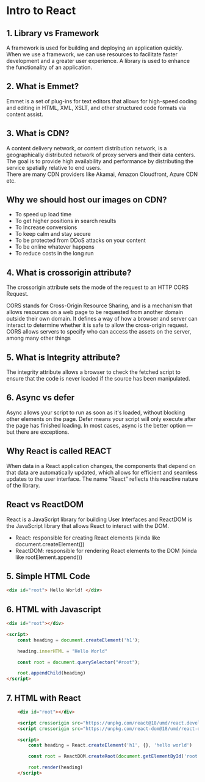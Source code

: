 # Intro to React

## 1. Library vs Framework

A framework is used for building and deploying an application quickly. When we use a framework, we can use resources to facilitate faster development and a greater user experience. A library is used to enhance the functionality of an application.

## 2. What is Emmet?

Emmet is a set of plug-ins for text editors that allows for high-speed coding and editing in HTML, XML, XSLT, and other structured code formats via content assist.

## 3. What is CDN?

A content delivery network, or content distribution network, is a geographically distributed network of proxy servers and their data centers. The goal is to provide high availability and performance by distributing the service spatially relative to end users.  
There are many CDN providers like Akamai, Amazon Cloudfront, Azure CDN etc.

## Why we should host our images on CDN?

* To speed up load time
* To get higher positions in search results
* To Increase conversions
* To keep calm and stay secure
* To be protected from DDoS attacks on your content
* To be online whatever happens
* To reduce costs in the long run

## 4. What is crossorigin attribute?

The crossorigin attribute sets the mode of the request to an HTTP CORS Request.  

CORS stands for Cross-Origin Resource Sharing, and is a mechanism that allows resources on a web page to be requested from another domain outside their own domain. It defines a way of how a browser and server can interact to determine whether it is safe to allow the cross-origin request. CORS allows servers to specify who can access the assets on the server, among many other things

## 5. What is Integrity attribute?

The integrity attribute allows a browser to check the fetched script to ensure that the code is never loaded if the source has been manipulated.

## 6. Async vs defer

Async allows your script to run as soon as it's loaded, without blocking other elements on the page. Defer means your script will only execute after the page has finished loading. In most cases, async is the better option — but there are exceptions.

## Why React is called REACT

When data in a React application changes, the components that depend on that data are automatically updated, which allows for efficient and seamless updates to the user interface. The name “React” reflects this reactive nature of the library.

## React vs ReactDOM

React is a JavaScript library for building User Interfaces and ReactDOM is the JavaScript library that allows React to interact with the DOM.

* React: responsible for creating React elements (kinda like document.createElement())
* ReactDOM: responsible for rendering React elements to the DOM (kinda like rootElement.append())

## 5. Simple HTML Code

```html
<div id="root"> Hello World! </div>
```

## 6. HTML with Javascript

```html
<div id="root"></div>

<script>
    const heading = document.createElement('h1');

    heading.innerHTML = "Hello World"

    const root = document.querySelector("#root");

    root.appendChild(heading)
</script>
```

## 7. HTML with React

```html
    <div id="root"></div>

    <script crossorigin src="https://unpkg.com/react@18/umd/react.development.js"></script>
    <script crossorigin src="https://unpkg.com/react-dom@18/umd/react-dom.development.js"></script>

    <script>
        const heading = React.createElement('h1', {}, 'hello world')

        const root = ReactDOM.createRoot(document.getElementById('root'));

        root.render(heading)
    </script>
```
